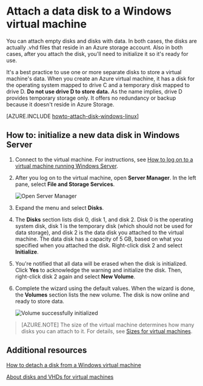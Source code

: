 <properties
	pageTitle="Attach a disk to a VM | Windows Azure"
	description="Attach a data disk to a virtual machine created with the classic deployment model and initialize it."
	services="virtual-machines, storage"
	documentationCenter=""
	authors="cynthn"
	manager="timlt"
	editor="tysonn"
	tags="azure-service-management"/>

<tags
	ms.service="virtual-machines"
	ms.date="07/16/2015"
	wacn.date=""/>

<!-- deleted by customization
# Attach a data disk to a Windows virtual machine created with the classic deployment model

[AZURE.INCLUDE [learn-about-deployment-models](../includes/learn-about-deployment-models-classic-include.md)] [Resource Manager model](/documentation/articles/virtual-machines-attach-disk-preview).
-->
<!-- keep by customization: begin -->
# Attach a data disk to a Windows virtual machine
<!-- keep by customization: end -->

You can attach empty disks and disks with data. In both cases, the disks are actually .vhd files that reside in an Azure storage account. Also in both cases, after you attach the disk, you'll need to initialize it so it's ready for use.

It's a best practice to use one or more separate disks to store a virtual machine's data. When you create an Azure virtual machine, it has a disk for the operating system mapped to drive C and a temporary disk mapped to drive D. **Do not use drive D to store data.** As the name implies, drive D provides temporary storage only. It offers no redundancy or backup because it doesn't reside in Azure Storage.

<!-- deleted by customization
## Video walkthrough

Here's a walkthrough of the steps in this tutorial.

[AZURE.VIDEO attaching-a-data-disk-to-a-windows-vm]
-->

[AZURE.INCLUDE [howto-attach-disk-windows-linux](../includes/howto-attach-disk-windows-linux.md)]

## <a id="initializeinWS"></a>How to: initialize a new data disk in Windows Server

1. Connect to the virtual machine. For instructions, see [How to log on to a virtual machine running Windows Server][logon].

2. After you log on to the virtual machine, open **Server Manager**. In the left pane, select **File and Storage Services**.

	![Open Server Manager](./media/storage-windows-attach-disk/fileandstorageservices.png)

3. Expand the menu and select **Disks**.

4. The **Disks** section lists disk 0, disk 1, and disk 2. Disk 0 is the operating system disk, disk 1 is the temporary disk (which should not be used for data storage), and disk 2 is the data disk you attached to the virtual machine. The data disk has a capacity of 5 GB, based on what you specified when you attached the disk. Right-click disk 2 and  select **Initialize**.

5.	You're notified that all data will be erased when the disk is initialized. Click **Yes** to acknowledge the warning and initialize the disk. Then, right-click disk 2 again and select **New Volume**.

6.	Complete the wizard using the default values. When the wizard is done, the **Volumes** section lists the new volume. The disk is now online and ready to store data.

	![Volume successfully initialized](./media/storage-windows-attach-disk/newvolumecreated.png)

> [AZURE.NOTE] The size of the virtual machine determines how many disks you can attach to it. For details, see [Sizes for virtual machines](/documentation/articles/virtual-machines-size-specs).

## Additional resources

[How to detach a disk from a Windows virtual machine](/documentation/articles/storage-windows-detach-disk)

[About disks and VHDs for virtual machines](/documentation/articles/virtual-machines-disks-vhds)

[logon]: /documentation/articles/virtual-machines-log-on-windows-server
